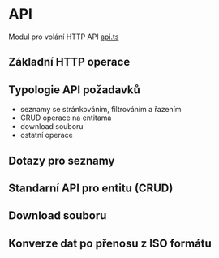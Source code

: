API
===

Modul pro volání HTTP API [api.ts](/src/api.ts)


Základní HTTP operace
---------------------

Typologie API požadavků
-----------------------

- seznamy se stránkováním, filtrováním a řazením
- CRUD operace na entitama
- download souboru
- ostatní operace

Dotazy pro seznamy
------------------

Standarní API pro entitu (CRUD)
-------------------------------

Download souboru
----------------

Konverze dat po přenosu z ISO formátu
-------------------------------------